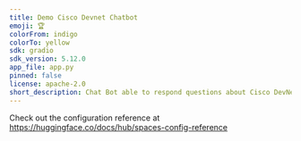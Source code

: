 ```yaml
---
title: Demo Cisco Devnet Chatbot
emoji: 🏆
colorFrom: indigo
colorTo: yellow
sdk: gradio
sdk_version: 5.12.0
app_file: app.py
pinned: false
license: apache-2.0
short_description: Chat Bot able to respond questions about Cisco DevNet aPIs
---
```


Check out the configuration reference at https://huggingface.co/docs/hub/spaces-config-reference

